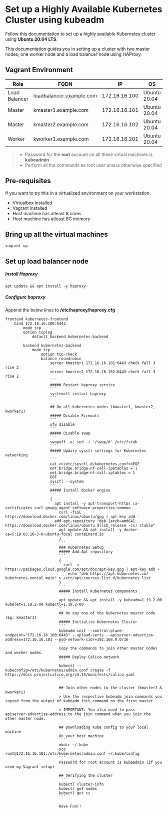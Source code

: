 # Set up a Highly Available Kubernetes Cluster using kubeadm
Follow this documentation to set up a highly available Kubernetes cluster using __Ubuntu 20.04 LTS__.

This documentation guides you in setting up a cluster with two master nodes, one worker node and a load balancer node using HAProxy.

## Vagrant Environment
|Role|FQDN|IP|OS|RAM|CPU|
|----|----|----|----|----|----|
|Load Balancer|loadbalancer.example.com|172.16.16.100|Ubuntu 20.04|1G|1|
|Master|kmaster1.example.com|172.16.16.101|Ubuntu 20.04|2G|2|
|Master|kmaster2.example.com|172.16.16.102|Ubuntu 20.04|2G|2|
|Worker|kworker1.example.com|172.16.16.201|Ubuntu 20.04|1G|1|

> * Password for the **root** account on all these virtual machines is **kubeadmin**
> * Perform all the commands as root user unless otherwise specified

## Pre-requisites
If you want to try this in a virtualized environment on your workstation
* Virtualbox installed
* Vagrant installed
* Host machine has atleast 8 cores
* Host machine has atleast 8G memory

## Bring up all the virtual machines
```
vagrant up
```

## Set up load balancer node
##### Install Haproxy
```
apt update && apt install -y haproxy
```
##### Configure haproxy
Append the below lines to **/etc/haproxy/haproxy.cfg**
```
frontend kubernetes-frontend
    bind 172.16.16.100:6443
        mode tcp
	    option tcplog
	        default_backend kubernetes-backend

		backend kubernetes-backend
		    mode tcp
		        option tcp-check
			    balance roundrobin
			        server kmaster1 172.16.16.101:6443 check fall 3 rise 2
				    server kmaster2 172.16.16.102:6443 check fall 3 rise 2
				    ```
				    ##### Restart haproxy service
				    ```
				    systemctl restart haproxy
				    ```

				    ## On all kubernetes nodes (kmaster1, kmaster2, kworker1)
				    ##### Disable Firewall
				    ```
				    ufw disable
				    ```
				    ##### Disable swap
				    ```
				    swapoff -a; sed -i '/swap/d' /etc/fstab
				    ```
				    ##### Update sysctl settings for Kubernetes networking
				    ```
				    cat >>/etc/sysctl.d/kubernetes.conf<<EOF
				    net.bridge.bridge-nf-call-ip6tables = 1
				    net.bridge.bridge-nf-call-iptables = 1
				    EOF
				    sysctl --system
				    ```
				    ##### Install docker engine
				    ```
				    {
				      apt install -y apt-transport-https ca-certificates curl gnupg-agent software-properties-common
				        curl -fsSL https://download.docker.com/linux/ubuntu/gpg | apt-key add -
					  add-apt-repository "deb [arch=amd64] https://download.docker.com/linux/ubuntu $(lsb_release -cs) stable"
					    apt update && apt install -y docker-ce=5:19.03.10~3-0~ubuntu-focal containerd.io
					    }
					    ```
					    ### Kubernetes Setup
					    ##### Add Apt repository
					    ```
					    {
					      curl -s https://packages.cloud.google.com/apt/doc/apt-key.gpg | apt-key add -
					        echo "deb https://apt.kubernetes.io/ kubernetes-xenial main" > /etc/apt/sources.list.d/kubernetes.list
						}
						```
						##### Install Kubernetes components
						```
						apt update && apt install -y kubeadm=1.19.2-00 kubelet=1.19.2-00 kubectl=1.19.2-00
						```
						## On any one of the Kubernetes master node (Eg: kmaster1)
						##### Initialize Kubernetes Cluster
						```
						kubeadm init --control-plane-endpoint="172.16.16.100:6443" --upload-certs --apiserver-advertise-address=172.16.16.101 --pod-network-cidr=192.168.0.0/16
						```
						Copy the commands to join other master nodes and worker nodes.
						##### Deploy Calico network
						```
						kubectl --kubeconfig=/etc/kubernetes/admin.conf create -f https://docs.projectcalico.org/v3.15/manifests/calico.yaml
						```

						## Join other nodes to the cluster (kmaster2 & kworker1)
						> Use the respective kubeadm join commands you copied from the output of kubeadm init command on the first master.

						> IMPORTANT: You also need to pass --apiserver-advertise-address to the join command when you join the other master node.

						## Downloading kube config to your local machine
						On your host machine
						```
						mkdir ~/.kube
						scp root@172.16.16.101:/etc/kubernetes/admin.conf ~/.kube/config
						```
						Password for root account is kubeadmin (if you used my Vagrant setup)

						## Verifying the cluster
						```
						kubectl cluster-info
						kubectl get nodes
						kubectl get cs
						```

						Have Fun!!

